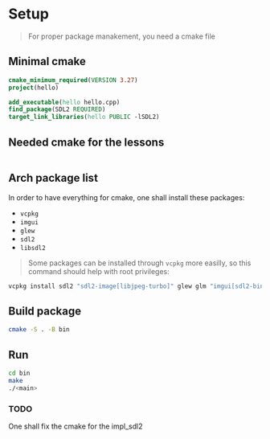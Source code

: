 # Setup

> For proper package manakement, you need a cmake file

## Minimal cmake

```cmake
cmake_minimum_required(VERSION 3.27)
project(hello)

add_executable(hello hello.cpp)
find_package(SDL2 REQUIRED)
target_link_libraries(hello PUBLIC -lSDL2)
```

## Needed cmake for the lessons

```cmake

```

## Arch package list

In order to have everything for cmake, one shall install these packages:

- `vcpkg`
- `imgui`
- `glew`
- `sdl2`
- `libsdl2`

> Some packages can be installed through `vcpkg` more easilly, so this command should help with root privileges:

```sh
vcpkg install sdl2 "sdl2-image[libjpeg-turbo]" glew glm "imgui[sdl2-binding,opengl3-binding]" --triplet x64-linux
```

## Build package

```sh
cmake -S . -B bin
```

## Run

```sh
cd bin
make
./<main>
```

### TODO

One shall fix the cmake for the impl_sdl2
